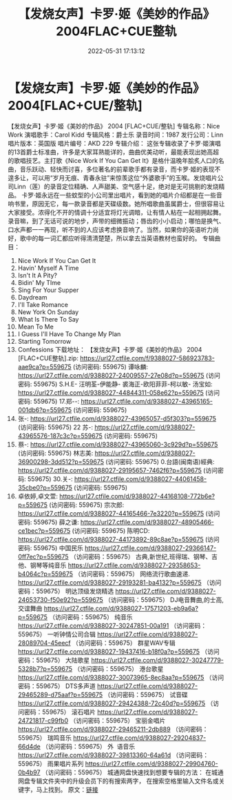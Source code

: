 ﻿---
title: 【发烧女声】卡罗·姬《美妙的作品》2004FLAC+CUE整轨
date: 2022-05-31 17:13:12
categories: 外语音乐
tags: 外语音乐
---
# 【发烧女声】卡罗·姬《美妙的作品》2004[FLAC+CUE/整轨]

【发烧女声】卡罗·姬《美妙的作品》 2004
[FLAC+CUE/整轨]
专辑名称：Nice Work
演唱歌手：Carol Kidd
专辑风格：爵士乐
录音时间：1987
发行公司：Linn
唱片版本：英国版
唱片编号：AKD 229
专辑介绍：
这张专辑收录了卡罗·姬演唱的13首爵士标准曲，许多是大家耳熟能详的，曲曲优美动听，最能表现出她高超的歌唱技艺。主打歌《Nice
Work If You Can Get
It》是格什温晚年脍炙人口的名曲，音乐跃动、轻快而讨喜，多位著名的前辈歌手都有录音，而卡罗·姬的表现不遑多让，可以用“岁月无痕、青春永驻”来惊羡这位“外婆歌手”的玉喉。发烧唱片公司Linn（莲）的录音定位精确、人声甜美、空气感十足，绝对是无可挑剔的发烧精品。
卡罗·姬永远在一些蚊型的小公司里出唱片，看到她的唱片介绍都是在一些音响书里，原因无它，每一款录音都是天碟级数。她所唱歌曲虽属爵士，但很容易让大家接受。浓得化不开的情调十分适宜将灯光调暗，让有情人粘在一起相拥起舞。录音嘛，到了无话可说的地步，声带的细微振动；唇齿的小小启动；哪怕是换气、口水声都一一再现，听不到的人应该考虑换音响了。当然，如果你的英语听力尚好，歌中的每一词汇都应听得清清楚楚，所以拿去当英语教材也蛮好的。
专辑曲目：
01. Nice Work If You Can Get
It
02. Havin' Myself A
Time
03. Isn't It A
Pity?
04. Bidin' My TIme
05. Sing For Your
Supper
06. Daydream
07. I'll Take
Romance
08. New York On
Sunday
09. What Is There To
Say
10. Mean To Me
11. I Guess I'll Have To Change
My Plan
12. Starting
Tomorrow
13. Confessions
下载地址：
【发烧女声】卡罗·姬《美妙的作品》 2004 [FLAC+CUE整轨].zip:
https://url27.ctfile.com/f/9388027-586923783-aae9ca?p=559675
(访问密码: 559675)
谭咏麟: https://url27.ctfile.com/d/9388027-24009557-27e08d?p=559675
(访问密码: 559675)
S.H.E- 汪明荃-伊能静- 裘海正-欧阳菲菲-柯以敏- 汤宝如: https://url27.ctfile.com/d/9388027-44844311-058e62?p=559675
(访问密码: 559675)
17.郑--: https://url27.ctfile.com/d/9388027-43965165-001db6?p=559675
(访问密码: 559675)
03. 张-: https://url27.ctfile.com/d/9388027-43965057-d5f303?p=559675
(访问密码: 559675)
22 苏-: https://url27.ctfile.com/d/9388027-43965576-187c3c?p=559675
(访问密码: 559675)
07. 蔡-: https://url27.ctfile.com/d/9388027-43965060-3c929d?p=559675
(访问密码: 559675)
林志美: https://url27.ctfile.com/d/9388027-36900298-3dd512?p=559675
(访问密码: 559675)
0.台語(闽南语)經典: https://url27.ctfile.com/d/9388027-29195657-7462f6?p=559675
(访问密码: 559675)
30.关-: https://url27.ctfile.com/d/9388027-44061458-35cbe0?p=559675
(访问密码: 559675)
34. 卓依婷,卓文萱: https://url27.ctfile.com/d/9388027-44168108-772b6e?p=559675
(访问密码: 559675)
宗次郎: https://url27.ctfile.com/d/9388027-44165466-7e3220?p=559675
(访问密码: 559675)
薛之谦: https://url27.ctfile.com/d/9388027-48905466-ce1bec?p=559675
(访问密码: 559675)
陈明CD: https://url27.ctfile.com/d/9388027-44173892-89c8ae?p=559675
(访问密码: 559675)
中国民乐
https://url27.ctfile.com/d/9388027-29366147-0ff7ec?p=559675
（访问密码：559675）
古典,新世纪,班得瑞、钢琴、吉他、钢琴等纯音乐
https://url27.ctfile.com/d/9388027-29358653-b4064c?p=559675
（访问密码：559675）
网络流行歌曲速递.
https://url27.ctfile.com/d/9388027-29193281-ba4132?p=559675
（访问密码：559675）
明达顶级发烧精选
https://url27.ctfile.com/d/9388027-24653730-f50e92?p=559675
（访问密码：559675）
DJ电音舞曲,的士高, 交谊舞曲
https://url27.ctfile.com/d/9388027-17571203-eb9a6a?p=559675
（访问密码：559675）
纯音乐
https://url27.ctfile.com/d/9388027-30247851-00a191
（访问密码：559675）
一听钟情公司合辑
https://url27.ctfile.com/d/9388027-28089704-45eecf
（访问密码：559675）
群星WAV专辑
https://url27.ctfile.com/d/9388027-19437416-b18f0a?p=559675
（访问密码：559675）
大陆歌星
https://url27.ctfile.com/d/9388027-30247779-5328b7?p=559675
（访问密码：559675）
港台歌星
https://url27.ctfile.com/d/9388027-30073965-8ec8aa?p=559675
（访问密码：559675）
DTS多声道
https://url27.ctfile.com/d/9388027-29465289-d75aaf?p=559675
（访问密码：559675）
试音碟
https://url27.ctfile.com/d/9388027-29424388-72c40d?p=559675
（访问密码：559675）
滚石唱片
https://url27.ctfile.com/d/9388027-24721817-c99fb0
（访问密码：559675）
宝丽金唱片
https://url27.ctfile.com/d/9388027-29465211-2db889
（访问密码：559675）
瑞鸣音乐
https://url27.ctfile.com/d/9388027-29204837-66d4de
（访问密码：559675）
外  语音乐
https://url27.ctfile.com/d/9388027-39813360-64a61d
（访问密码：559675）
雨果唱片系列
https://url27.ctfile.com/d/9388027-29904760-0b4b97
（访问密码：559675）
城通网盘快速找到想要专辑的方法：
在城通网盘专辑文件夹中的升级会员下的有搜索两字，
在搜索空格里输入文件名或关键字，马上找到。
原文：[链接](https://blog.sina.com.cn/s/blog_1647c7e7601030xjt.html)